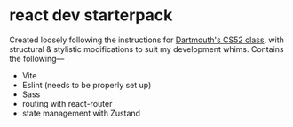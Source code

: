 # react dev starterpack
Created loosely following the instructions for [Dartmouth's CS52 class](cs52.me), with structural & stylistic modifications to suit my development whims. Contains the following—

- Vite
- Eslint (needs to be properly set up)
- Sass
- routing with react-router
- state management with Zustand